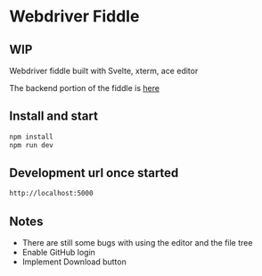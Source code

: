 # Webdriver Fiddle

## WIP

Webdriver fiddle built with Svelte, xterm, ace editor

The backend portion of the fiddle is [here](https://github.com/WillBrock/webdriver-fiddle-server)

## Install and start
```bash
npm install
npm run dev
```

## Development url once started
```bash
http://localhost:5000
```

## Notes
- There are still some bugs with using the editor and the file tree
- Enable GitHub login
- Implement Download button

